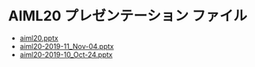 <!--
This is a machine generated file, and should not be edited, as it will be overwritten with future updates.
-->

# <a name="aiml20-presentation-files"></a>AIML20 プレゼンテーション ファイル

- [aiml20.pptx](https://globaleventcdn.blob.core.windows.net/assets/aiml/aiml20/aiml20.pptx)
- [aiml20-2019-11_Nov-04.pptx](https://globaleventcdn.blob.core.windows.net/assets/aiml/aiml20/aiml20-2019-11_Nov-04.pptx)
- [aiml20-2019-10_Oct-24.pptx](https://globaleventcdn.blob.core.windows.net/assets/aiml/aiml20/aiml20-2019-10_Oct-24.pptx)


